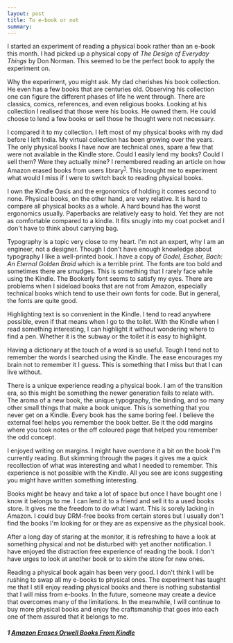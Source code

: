 ```yaml
---
layout: post
title: To e-book or not
summary:
---
```


I started an experiment of reading a physical book rather than an e-book this month. I had picked up a physical copy of _The Design of Everyday Things_ by Don Norman. This seemed to be the perfect book to apply the experiment on. 

Why the experiment, you might ask. My dad cherishes his book collection. He even has a few books that are centuries old. Observing his collection one can figure the different phases of life he went through. There are classics, comics, references, and even religious books. Looking at his collection I realised that those were his books. He owned them. He could choose to lend a few books or sell those he thought were not necessary. 

I compared it to my collection. I left most of my physical books with my dad before I left India. My virtual collection has been growing over the years. The only physical books I have now are technical ones, spare a few that were not available in the Kindle store. Could I easily lend my books? Could I sell them? Were they actually mine? I remembered reading an article on how Amazon erased books from users library<sup>[1](#1--amazon-erases-orwell-books-from-kindle)</sup>. This brought me to experiment what would I miss if I were to switch back to reading physical books.

I own the Kindle Oasis and the ergonomics of holding it comes second to none. Physical books, on the other hand, are very relative. It is hard to compare all physical books as a whole. A hard bound has the worst ergonomics usually. Paperbacks are relatively easy to hold. Yet they are not as comfortable compared to a kindle. It fits snugly into my coat pocket and I don't have to think about carrying bag.

Typography is a topic very close to my heart. I'm not an expert, why I am an engineer, not a designer. Though I don't have enough knowledge about typography I like a well-printed book. I have a copy of _Godel, Escher, Bach: An Eternal Golden Braid_ which is a terrible print. The fonts are too bold and sometimes there are smudges. This is something that I rarely face while using the Kindle. The Bookerly font seems to satisfy my eyes. There are problems when I sideload books that are not from Amazon, especially technical books which tend to use their own fonts for code. But in general, the fonts are quite good.

Highlighting text is so convenient in the Kindle. I tend to read anywhere possible, even if that means when I go to the toilet. With the Kindle when I read something interesting, I can highlight it without wondering where to find a pen. Whether it is the subway or the toilet it is easy to highlight.

Having a dictionary at the touch of a word is so useful. Tough I tend not to remember the words I searched using the Kindle. The ease encourages my brain not to remember it I guess. This is something that I miss but that I can live without.

There is a unique experience reading a physical book. I am of the transition era, so this might be something the newer generation fails to relate with. The aroma of a new book, the unique typography, the binding, and so many other small things that make a book unique. This is something that you never get on a Kindle. Every book has the same boring feel. I believe the external feel helps you remember the book better. Be it the odd margins where you took notes or the off coloured page that helped you remember the odd concept. 

I enjoyed writing on margins. I might have overdone it a bit on the book I'm currently reading. But skimming through the pages it gives me a quick recollection of what was interesting and what I needed to remember. This experience is not possible with the Kindle. All you see are icons suggesting you might have written something interesting.

Books might be heavy and take a lot of space but once I have bought one I know it belongs to me. I can lend it to a friend and sell it to a used books store. It gives me the freedom to do what I want. This is sorely lacking in Amazon. I could buy DRM-free books from certain stores but I usually don't find the books I'm looking for or they are as expensive as the physical book.

After a long day of staring at the monitor, it is refreshing to have a look at something physical and not be disturbed with yet another notification. I have enjoyed the distraction free experience of reading the book. I don't have urges to look at another book or to skim the store for new ones.

Reading a physical book again has been very good. I don't think I will be rushing to swap all my e-books to physical ones. The experiment has taught me that I still enjoy reading physical books and there is nothing substantial that I will miss from e-books. In the future, someone may create a device that overcomes many of the limitations. In the meanwhile, I will continue to buy more physical books and enjoy the craftsmanship that goes into each one of them assured that it belongs to me.

##### 1  [Amazon Erases Orwell Books From Kindle](http://www.nytimes.com/2009/07/18/technology/companies/18amazon.html?_r=0)
